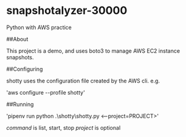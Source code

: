 # snapshotalyzer-30000

Python with AWS practice

##About

This project is a demo, and uses boto3 to manage AWS EC2 instance snapshots.

##Configuring

shotty uses the configuration file created by the AWS cli. e.g.

'aws configure --profile shotty'

##Running

'pipenv run python .\shotty\shotty.py <command> <--project=PROJECT>'

*command* is list, start, stop
*project* is optional